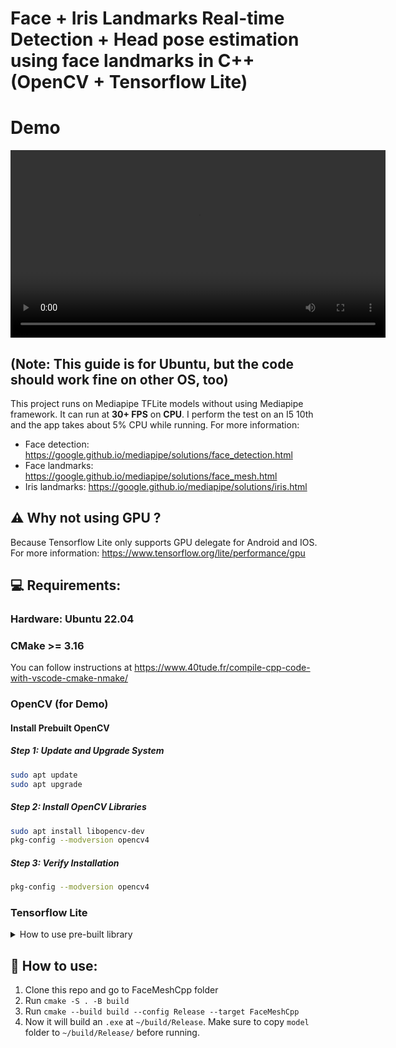 ﻿# Face + Iris Landmarks Real-time Detection + Head pose estimation using face landmarks in C++ (OpenCV + Tensorflow Lite)
# Demo
<video controls width="600">
  <source src="./demo/First_Demo.mp4" type="video/mp4">
  Your browser does not support the video tag.
</video>

## (Note: This guide is for Ubuntu, but the code should work fine on other OS, too)

This project runs on Mediapipe TFLite models without using Mediapipe framework. It can run at **30+ FPS** on **CPU**. 
I perform the test on an I5 10th and the app takes about 5% CPU while running.
For more information:
* Face detection: https://google.github.io/mediapipe/solutions/face_detection.html
* Face landmarks: https://google.github.io/mediapipe/solutions/face_mesh.html
* Iris landmarks: https://google.github.io/mediapipe/solutions/iris.html

## :warning: Why not using GPU ?
Because Tensorflow Lite only supports GPU delegate for Android and IOS.
For more information: https://www.tensorflow.org/lite/performance/gpu

## :computer: Requirements:

### Hardware: Ubuntu 22.04

### CMake >= 3.16
You can follow instructions at https://www.40tude.fr/compile-cpp-code-with-vscode-cmake-nmake/

### OpenCV (for Demo)
#### Install Prebuilt OpenCV

##### Step 1: Update and Upgrade System
```bash
sudo apt update
sudo apt upgrade
```
##### Step 2: Install OpenCV Libraries
```bash
sudo apt install libopencv-dev
pkg-config --modversion opencv4
```
##### Step 3: Verify Installation
```bash
pkg-config --modversion opencv4
```
### Tensorflow Lite
<details>
  <summary>How to use pre-built library</summary>

1. Download and extract tensorflowlite.zip from https://github.com/shigure3011/mediapipe_face_iris_cpp/releases
2. Change `TFLite_PATH` in CMakeLists.txt
3. Add `TFLite_LIBS` to PATH 

</details>

## :key: How to use:
1. Clone this repo and go to FaceMeshCpp folder
2. Run `cmake -S . -B build`
3. Run `cmake --build build --config Release --target FaceMeshCpp`
4. Now it will build an `.exe` at `~/build/Release`. Make sure to copy `model` folder to `~/build/Release/` before running.

